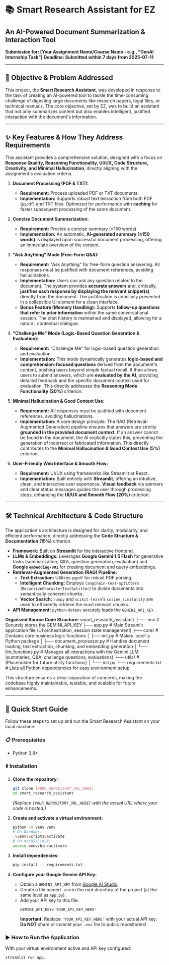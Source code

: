 # 📚 Smart Research Assistant for EZ

## An AI-Powered Document Summarization & Interaction Tool

**Submission for: [Your Assignment Name/Course Name - e.g., "GenAI Internship Task"]**
**Deadline: Submitted within 7 days from 2025-07-11**

---

## 🎯 Objective & Problem Addressed

This project, the **Smart Research Assistant**, was developed in response to the task of creating an AI-powered tool to tackle the time-consuming challenge of digesting large documents like research papers, legal files, or technical manuals. The core objective, set by EZ, was to build an assistant that not only summarizes content but also enables intelligent, justified interaction with the document's information.

---

## ✨ Key Features & How They Address Requirements

This assistant provides a comprehensive solution, designed with a focus on **Response Quality, Reasoning Functionality, UI/UX, Code Structure, Creativity, and Minimal Hallucination**, directly aligning with the assignment's evaluation criteria.

1.  **Document Processing (PDF & TXT):**
    * **Requirement:** Process uploaded PDF or TXT documents.
    * **Implementation:** Supports robust text extraction from both PDF (`pypdf`) and TXT files. Optimized for performance with **caching** for faster subsequent processing of the same document.

2.  **Concise Document Summarization:**
    * **Requirement:** Provide a concise summary (≤150 words).
    * **Implementation:** An automatic, **AI-generated summary (≤150 words)** is displayed upon successful document processing, offering an immediate overview of the content.

3.  **"Ask Anything" Mode (Free-Form Q&A):**
    * **Requirement:** "Ask Anything" for free-form question answering. All responses must be justified with document references, avoiding hallucinations.
    * **Implementation:** Users can ask any question related to the document. The system provides **accurate answers** and, critically, **justifies each response by displaying the relevant snippet(s)** directly from the document. The justification is concisely presented in a collapsible UI element for a clean interface.
    * **Bonus Feature (Memory Handling):** Supports **follow-up questions that refer to prior information** within the same conversational session. The chat history is maintained and displayed, allowing for a natural, contextual dialogue.

4.  **"Challenge Me" Mode (Logic-Based Question Generation & Evaluation):**
    * **Requirement:** "Challenge Me" for logic-based question generation and evaluation.
    * **Implementation:** This mode dynamically generates **logic-based and comprehension-focused questions** derived from the document's content, pushing users beyond simple factual recall. It then allows users to submit answers, which are **evaluated by the AI**, providing detailed feedback and the specific document context used for evaluation. This directly addresses the **Reasoning Mode Functionality (20%)** criterion.

5.  **Minimal Hallucination & Good Context Use:**
    * **Requirement:** All responses must be justified with document references, avoiding hallucinations.
    * **Implementation:** A core design principle. The RAG (Retrieval-Augmented Generation) pipeline ensures that answers are strictly **grounded in the provided document context**. If an answer cannot be found in the document, the AI explicitly states this, preventing the generation of incorrect or fabricated information. This directly contributes to the **Minimal Hallucination & Good Context Use (5%)** criterion.

6.  **User-Friendly Web Interface & Smooth Flow:**
    * **Requirement:** UI/UX using frameworks like Streamlit or React.
    * **Implementation:** Built entirely with **Streamlit**, offering an intuitive, clean, and interactive user experience. **Visual feedback** via spinners and clear status messages guides the user through processing steps, enhancing the **UI/UX and Smooth Flow (20%)** criterion.

---

## 🛠️ Technical Architecture & Code Structure

The application's architecture is designed for clarity, modularity, and efficient performance, directly addressing the **Code Structure & Documentation (15%)** criterion.

* **Framework:** Built on **Streamlit** for the interactive frontend.
* **LLMs & Embeddings:** Leverages **Google Gemini 1.5 Flash** for generative tasks (summarization, Q&A, question generation, evaluation) and **Google `embedding-001`** for creating document and query embeddings.
* **Retrieval-Augmented Generation (RAG) Pipeline:**
    * **Text Extraction:** Utilizes `pypdf` for robust PDF parsing.
    * **Intelligent Chunking:** Employs `langchain-text-splitters` (`RecursiveCharacterTextSplitter`) to divide documents into semantically coherent chunks.
    * **Vector Search:** `numpy` and `scikit-learn`'s `cosine_similarity` are used to efficiently retrieve the most relevant chunks.
* **API Management:** `python-dotenv` securely loads the `GEMINI_API_KEY`.

**Organized Source Code Structure:**
smart_research_assistant/
├── .env                        # Securely stores the GEMINI_API_KEY
├── app.py                      # Main Streamlit application file (UI orchestration, session state management)
├── core/                       # Contains core business logic functions
│   ├── init.py             # Makes 'core' a Python package
│   ├── document_processor.py   # Handles document loading, text extraction, chunking, and embedding generation
│   └── llm_functions.py        # Manages all interactions with the Gemini LLM (summaries, Q&A, challenge questions, evaluations)
├── utils/                      # (Placeholder for future utility functions)
│   └── init.py
└── requirements.txt            # Lists all Python dependencies for easy environment setup

This structure ensures a clear separation of concerns, making the codebase highly maintainable, testable, and scalable for future enhancements.

---

## 🚀 Quick Start Guide

Follow these steps to set up and run the Smart Research Assistant on your local machine.

### 📋 Prerequisites

* Python 3.8+

### ⬇️ Installation

1.  **Clone the repository:**
    ```bash
    git clone [YOUR_REPOSITORY_URL_HERE]
    cd smart_research_assistant
    ```
    *(Replace `[YOUR_REPOSITORY_URL_HERE]` with the actual URL where your code is hosted.)*

2.  **Create and activate a virtual environment:**
    ```bash
    python -m venv venv
    # On Windows:
    .\venv\Scripts\activate
    # On macOS/Linux:
    source venv/bin/activate
    ```

3.  **Install dependencies:**
    ```bash
    pip install -r requirements.txt
    ```

4.  **Configure your Google Gemini API Key:**
    * Obtain a `GEMINI_API_KEY` from [Google AI Studio](https://aistudio.google.com/app/apikey).
    * Create a file named `.env` in the root directory of the project (at the same level as `app.py`).
    * Add your API key to this file:
        ```
        GEMINI_API_KEY='YOUR_API_KEY_HERE'
        ```
        **Important:** Replace `'YOUR_API_KEY_HERE'` with your actual API key. **Do NOT** share or commit your `.env` file to public repositories!

### ▶️ How to Run the Application

With your virtual environment active and API key configured:

```bash
streamlit run app.

